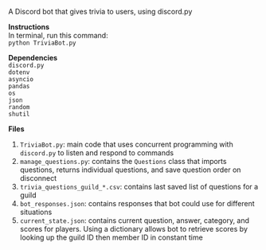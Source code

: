A Discord bot that gives trivia to users, using discord.py

**Instructions**  
In terminal, run this command:  
`python TriviaBot.py`

**Dependencies**    
`discord.py`  
`dotenv`  
`asyncio`  
`pandas`  
`os`  
`json`  
`random`  
`shutil`  

**Files**  
1. `TriviaBot.py`: main code that uses concurrent programming with `discord.py` to listen and respond to commands  
2. `manage_questions.py`: contains the `Questions` class that imports questions, returns individual questions, and save question order on disconnect  
3. `trivia_questions_guild_*.csv`: contains last saved list of questions for a guild  
4. `bot_responses.json`: contains responses that bot could use for different situations
5. `current_state.json`: contains current question, answer, category, and scores for players. Using a dictionary allows bot to retrieve scores by looking up the guild ID then member ID in constant time